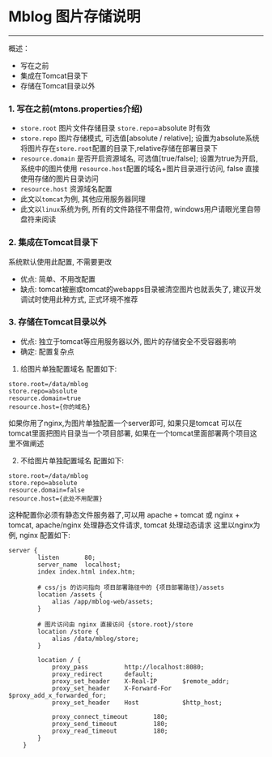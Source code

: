 ﻿# Mblog 图片存储说明
---
概述：
 - 写在之前
 - 集成在Tomcat目录下
 - 存储在Tomcat目录以外

### 1. 写在之前(mtons.properties介绍)
 - `store.root` 图片文件存储目录 `store.repo`=absolute 时有效
 - `store.repo` 图片存储模式, 可选值[absolute / relative]; 设置为absolute系统将图片存在`store.root`配置的目录下,relative存储在部署目录下
 - `resource.domain` 是否开启资源域名, 可选值[true/false]; 设置为true为开启,系统中的图片使用 `resource.host`配置的域名+图片目录进行访问, false 直接使用存储的图片目录访问
 - `resource.host` 资源域名配置
 - 此文以`tomcat`为例, 其他应用服务器同理
 - 此文以`linux`系统为例, 所有的文件路径不带盘符, windows用户请眼光里自带盘符来阅读

### 2. 集成在Tomcat目录下
系统默认使用此配置, 不需要更改
- 优点: 简单、不用改配置
- 缺点: tomcat被删或tomcat的webapps目录被清空图片也就丢失了, 建议开发调试时使用此种方式, 正式环境不推荐

### 3. 存储在Tomcat目录以外
- 优点: 独立于tomcat等应用服务器以外, 图片的存储安全不受容器影响
- 确定: 配置复杂点

1. 给图片单独配置域名
配置如下:
```
store.root=/data/mblog
store.repo=absolute
resource.domain=true
resource.host={你的域名}
```
如果你用了nginx,为图片单独配置一个server即可, 如果只是tomcat 可以在tomcat里面把图片目录当一个项目部署, 如果在一个tomcat里面部署两个项目这里不做阐述

2. 不给图片单独配置域名
配置如下:
```
store.root=/data/mblog
store.repo=absolute
resource.domain=false
resource.host={此处不用配置}
```

这种配置你必须有静态文件服务器了,可以用 apache + tomcat 或 nginx + tomcat, apache/nginx 处理静态文件请求, tomcat 处理动态请求
这里以nginx为例, nginx 配置如下:
```
server {
        listen       80;
        server_name  localhost;
        index index.html index.htm;

        # css/js 的访问指向 项目部署路径中的 {项目部署路径}/assets
        location /assets {
            alias /app/mblog-web/assets;
        }

        # 图片访问由 nginx 直接访问 {store.root}/store
        location /store {
            alias /data/mblog/store;
        }

        location / {
            proxy_pass          http://localhost:8080;
            proxy_redirect      default;
            proxy_set_header    X-Real-IP       $remote_addr;
            proxy_set_header    X-Forward-For   $proxy_add_x_forwarded_for;
            proxy_set_header    Host            $http_host;

            proxy_connect_timeout       180;
            proxy_send_timeout          180;
            proxy_read_timeout          180;
        }
    }
```